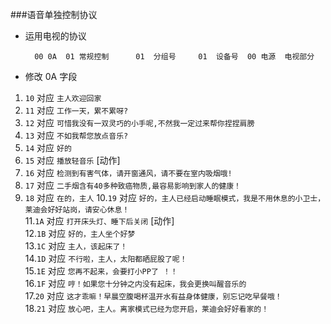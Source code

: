 ###语音单独控制协议

+ 运用电视的协议

		00 0A  01 常规控制		01	分组号		01	设备号  00	电源	电视部分 
		

+ 修改 0A 字段

		
1. `10` 对应 `主人欢迎回家`
2. `11` 对应 `工作一天，累不累呀?`
3. `12` 对应 `可惜我没有一双灵巧的小手呢,不然我一定过来帮你捏捏肩膀`
4. `13` 对应 `不如我帮您放点音乐?`
5. `14` 对应 `好的`
6. `15` 对应 `播放轻音乐` [动作]
7. `16` 对应 `检测到有害气体，请开窗通风，请不要在室内吸烟哦!`
8. `17` 对应 `二手烟含有40多种致癌物质,最容易影响到家人的健康！`
9. `18` 对应 `在的，主人`
10.`19` 对应 `好的，主人已经启动睡眠模式，我是不用休息的小卫士，莱迪会好好站岗，请安心休息！`<br>
11.`1A` 对应 `打开床头灯、睡下后关闭` [动作]<br>
12.`1B` 对应 `好的，主人坐个好梦`<br>
13.`1C` 对应 `主人，该起床了！`<br>
14.`1D` 对应 `不行啦，主人，太阳都晒屁股了呢！`<br>
15.`1E` 对应 `您再不起来，会要打小PP了 ！！`<br>
16.`1F` 对应 `哼！如果您十分钟之内没有起床，我会更换叫醒音乐的`<br>
17.`20` 对应 `这才乖嘛！早晨空腹喝杯温开水有益身体健康，别忘记吃早餐哦！`<br>
18.`21` 对应 `放心吧，主人。离家模式已经为您开启，莱迪会好好看家的！`<br>
